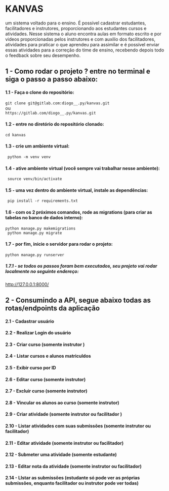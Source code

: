 # KANVAS
um sistema voltado para o ensino. É possível cadastrar estudantes, facilitadores e instrutores, proporcionando aos estudantes cursos e atividades. Nesse sistema o aluno encontra aulas em formato escrito e por videos proporcionadas pelos instrutores e com auxilio dos facilitadores, atividades para praticar o que aprendeu para assimilar e é possível enviar essas atividades para a correção do time de ensino, recebendo depois todo o feedback sobre seu desempenho.


## 1 - Como rodar o projeto ? entre no terminal e siga o passo a passo abaixo:

#### 1.1 - Faça o clone do repositório:
``` git clone git@gitlab.com:diogo__.py/kanvas.git ``` <br />
ou <br />
``` https://gitlab.com/diogo__.py/kanvas.git ``` 

#### 1.2 - entre no diretório do repositório clonado:
``` cd kanvas ``` 

#### 1.3 - crie um ambiente virtual:
``` python -m venv venv``` 

#### 1.4 - ative ambiente virtual (você sempre vai trabalhar nesse ambiente):
``` source venv/bin/activate``` 

#### 1.5 - uma vez dentro do ambiente virtual, instale as dependências:
``` pip install -r requirements.txt```

#### 1.6 - com os 2 próximos comandos, rode as migrations (para criar as tabelas no banco de dados interno):
``` python manage.py makemigrations ``` <br />
```  python manage.py migrate ```

#### 1.7 - por fim, inicie o servidor para rodar o projeto:
``` python manage.py runserver ```
##### 1.7.1 - se todos os passos foram bem executados, seu projeto vai rodar localmente no seguinte endereço:
http://127.0.0.1:8000/


## 2 - Consumindo a API, segue abaixo todas as rotas/endpoints da aplicação

#### 2.1 - Cadastrar usuário
#### 2.2 - Realizar Login do usuário
#### 2.3 - Criar curso (somente instrutor )
#### 2.4 - Listar cursos e alunos matriculdos
#### 2.5 - Exibir curso por ID
#### 2.6 - Editar curso (somente instrutor)
#### 2.7 - Excluir curso (somente instrutor)
#### 2.8 - Vincular os alunos ao curso (somente instrutor)
#### 2.9 - Criar atividade (somente instrutor ou facilitador )
#### 2.10 - Listar atividades com suas submissões (somente instrutor ou facilitador)
#### 2.11 - Editar atividade (somente instrutor ou facilitador)
#### 2.12 - Submeter uma atividade (somente estudante)
#### 2.13 - Editar nota da atividade (somente instrutor ou facilitador)
#### 2.14 - LIstar as submissões (estudante só pode ver as próprias submissões, enquanto facilitador ou instrutor pode ver todas)